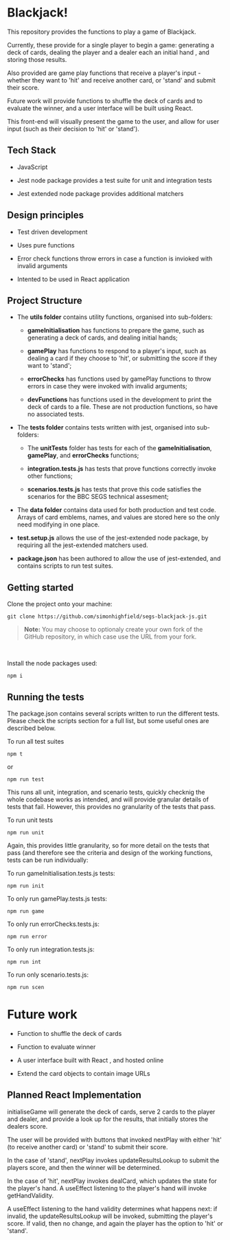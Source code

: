 # Blackjack!

This repository provides the functions to play a game of Blackjack.

Currently, these provide for a single player to begin a game: generating a deck of cards, dealing the player and a dealer each an initial hand , and storing those results. 

Also provided are game play functions that receive a player's input - whether they want to 'hit' and receive another card, or 'stand' and submit their score.

Future work will provide functions to shuffle the deck of cards and to evaluate the winner, and a user interface will be built using React.

This front-end will visually present the game to the user, and allow for user input (such as their decision to 'hit' or 'stand').

 

## Tech Stack

 

- JavaScript

- Jest node package provides a test suite for unit and integration tests

- Jest extended node package provides additional matchers

 

## Design principles

 

- Test driven development

- Uses pure functions

- Error check functions throw errors in case a function is invioked with invalid arguments

- Intented to be used in React application

 

## Project Structure

 

- The **utils folder** contains utility functions, organised into sub-folders:

    - **gameInitialisation** has functions to prepare the game, such as generating a deck of cards, and dealing initial hands;

    - **gamePlay** has functions to respond to a player's input, such as dealing a card if they choose to 'hit', or submitting the score if they want to 'stand';

    - **errorChecks** has functions used by gamePlay functions to throw errors in case they were invoked with invalid arguments;

    - **devFunctions** has functions used in the development to print the deck of cards to a file. These are not production functions, so have no associated tests.

 

- The **tests folder** contains tests written with jest, organised into sub-folders:

    - The **unitTests** folder has tests for each of the **gameInitialisation**, **gamePlay**, and **errorChecks** functions;

    - **integration.tests.js** has tests that prove functions correctly invoke other functions;

    - **scenarios.tests.js** has tests that prove this code satisfies the scenarios for the BBC SEGS technical assesment;

- The **data folder** contains data used for both production and test code. Arrays of card emblems, names, and values are stored here so the only need modifying in one place.

- **test.setup.js** allows the use of the jest-extended node package, by requiring all the jest-extended matchers used.

- **package.json** has been authored to allow the use of jest-extended, and contains scripts to run test suites.

 

## Getting started

Clone the project onto your machine:

 

    git clone https://github.com/simonhighfield/segs-blackjack-js.git

 

> **Note:** You may choose to optionaly create your own fork of the GitHub repository, in which case use the URL from your fork.

 

  <br>

 

Install the node packages used:

 

    npm i

 

## Running the tests

The package.json contains several scripts written to run the different tests. Please check the scripts section for a full list, but some useful ones are described below.

 

To run all test suites

 

    npm t

or

 

    npm run test

This runs all unit, integration, and scenario tests, quickly checknig the whole codebase works as intended, and will provide granular details of tests that fail. However, this provides no granularity of the tests that pass.

 

 

To run unit tests

 

    npm run unit

Again, this provides little granularity, so for more detail on the tests that pass (and therefore see the criteria and design of the working functions, tests can be run individually:

To run gameInitialisation.tests.js tests:

 

    npm run init

 

To only run gamePlay.tests.js tests:

 

    npm run game

   

To only run errorChecks.tests.js:

 

    npm run error

To only run integration.tests.js:

 

    npm run int

  

To run only scenario.tests.js:

 

    npm run scen

 

 

# Future work

 

- Function to shuffle the deck of cards

- Function to evaluate winner

- A user interface built with React , and hosted online

- Extend the card objects to contain image URLs

 

## Planned React Implementation

initialiseGame will generate the deck of cards, serve 2 cards to the player and dealer, and provide a look up for the results, that initially stores the dealers score.

The user will be provided with buttons that invoked nextPlay with either 'hit' (to receive another card) or 'stand' to submit their score.

In the case of 'stand', nextPlay invokes updateResultsLookup to submit the players score, and then the winner will be determined.

In the case of 'hit', nextPlay invokes dealCard, which updates the state for the player's hand. A useEffect listening to the player's hand will invoke getHandValidity.

A useEffect listening to the hand validity determines what happens next: if invalid, the updateResultsLookup will be invoked, submitting the player's score. If valid, then no change, and again the player has the option to 'hit' or 'stand'.